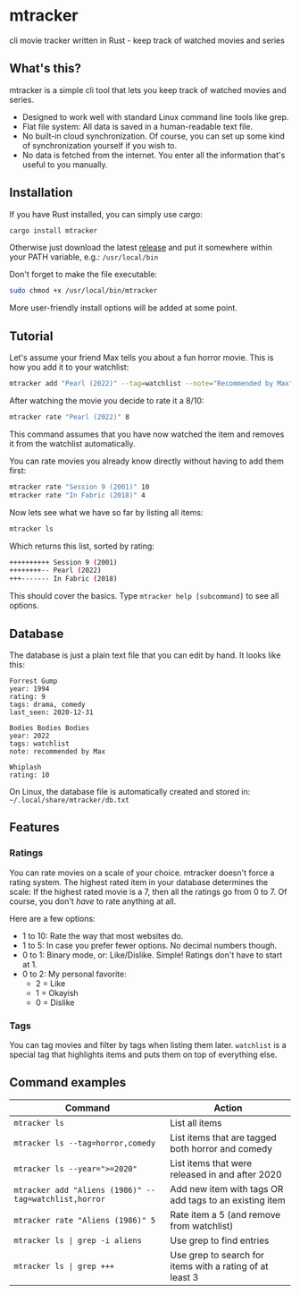 # mtracker
cli movie tracker written in Rust - keep track of watched movies and series

## What's this?
mtracker is a simple cli tool that lets you keep track of watched movies and
series.

* Designed to work well with standard Linux command line tools like grep.
* Flat file system: All data is saved in a human-readable text file.
* No built-in cloud synchronization. Of course, you can set up some kind of
  synchronization yourself if you wish to.
* No data is fetched from the internet. You enter all the information that's
  useful to you manually.


## Installation
If you have Rust installed, you can simply use cargo:
```bash
cargo install mtracker
```

Otherwise just download the latest
[release](https://github.com/r-unruh/mtracker/releases) and put it somewhere
within your PATH variable, e.g.: `/usr/local/bin`

Don't forget to make the file executable:
```bash
sudo chmod +x /usr/local/bin/mtracker
```

More user-friendly install options will be added at some point.


## Tutorial
Let's assume your friend Max tells you about a fun horror movie. This is how
you add it to your watchlist:
```bash
mtracker add "Pearl (2022)" --tag=watchlist --note="Recommended by Max"
```

After watching the movie you decide to rate it a 8/10:
```bash
mtracker rate "Pearl (2022)" 8
```

This command assumes that you have now watched the item and removes it from the
watchlist automatically.

You can rate movies you already know directly without having to add them first:
```bash
mtracker rate "Session 9 (2001)" 10
mtracker rate "In Fabric (2018)" 4
```

Now lets see what we have so far by listing all items:
```bash
mtracker ls
```

Which returns this list, sorted by rating:
```bash
++++++++++ Session 9 (2001)
++++++++-- Pearl (2022)
+++------- In Fabric (2018)
```

This should cover the basics. Type `mtracker help [subcommand]` to see all
options.


## Database
The database is just a plain text file that you can edit by hand. It looks like
this:
```
Forrest Gump
year: 1994
rating: 9
tags: drama, comedy
last_seen: 2020-12-31

Bodies Bodies Bodies
year: 2022
tags: watchlist
note: recommended by Max

Whiplash
rating: 10
```

On Linux, the database file is automatically created and stored in:
`~/.local/share/mtracker/db.txt`


## Features
### Ratings
You can rate movies on a scale of your choice. mtracker doesn't force a rating
system. The highest rated item in your database determines the scale: If the
highest rated movie is a 7, then all the ratings go from 0 to 7. Of course, you
don't *have* to rate anything at all.

Here are a few options:
* 1 to 10: Rate the way that most websites do.
* 1 to 5: In case you prefer fewer options. No decimal numbers though.
* 0 to 1: Binary mode, or: Like/Dislike. Simple! Ratings don't have to start at
  1.
* 0 to 2: My personal favorite:
  * 2 = Like
  * 1 = Okayish
  * 0 = Dislike

### Tags
You can tag movies and filter by tags when listing them later. `watchlist` is a
special tag that highlights items and puts them on top of everything else.


## Command examples
Command                                               | Action
------------------------------------------------------|--------------
`mtracker ls`                                         | List all items
`mtracker ls --tag=horror,comedy`                     | List items that are tagged both horror and comedy
`mtracker ls --year=">=2020"`                         | List items that were released in and after 2020
`mtracker add "Aliens (1986)" --tag=watchlist,horror` | Add new item with tags OR add tags to an existing item
`mtracker rate "Aliens (1986)" 5`                     | Rate item a 5 (and remove from watchlist)
`mtracker ls \| grep -i aliens`                       | Use grep to find entries
`mtracker ls \| grep +++`                             | Use grep to search for items with a rating of at least 3
